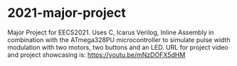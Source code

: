 # 2021-major-project
 Major Project for EECS2021. Uses C, Icarus Verilog, Inline Assembly in combination with the ATmega328PU microcontroller to simulate pulse width modulation with two motors, two buttons and an LED. 
 URL for project video and project showcasing is: https://youtu.be/mNzDOFX5dHM
